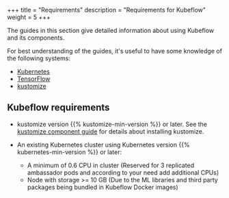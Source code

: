 +++
title = "Requirements"
description = "Requirements for Kubeflow"
weight = 5
+++

The guides in this section give detailed information about using Kubeflow and 
its components.

For best understanding of the guides, it's useful to have some knowledge of
the following systems:

* [Kubernetes](https://kubernetes.io/docs/tutorials/kubernetes-basics/)
* [TensorFlow](https://www.tensorflow.org/get_started/)
* [kustomize](https://kustomize.io/)

## Kubeflow requirements

 * kustomize version {{% kustomize-min-version %}} or later. See the 
   [kustomize component guide](https://github.com/kubeflow/manifests#using-kustomize) for details about
   installing kustomize.
 * An existing Kubernetes cluster using Kubernetes version 
   {{% kubernetes-min-version %}} or later:

   * A minimum of 0.6 CPU in cluster (Reserved for 3 replicated ambassador pods and according to your need add additional CPUs)
   * Node with storage >= 10 GB (Due to the ML libraries and third party packages being bundled in Kubeflow Docker images)

